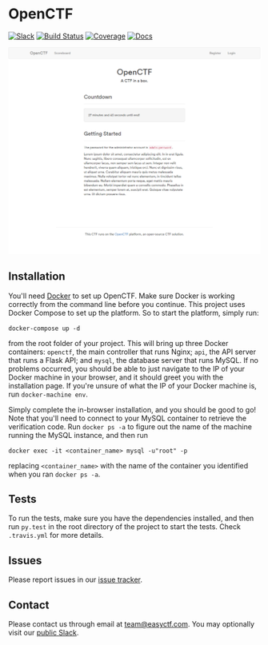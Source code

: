 OpenCTF
======

[![Slack](http://slack.easyctf.com/badge.svg)](http://slack.easyctf.com)
[![Build Status](https://travis-ci.org/EasyCTF/OpenCTF.svg?branch=master)](https://travis-ci.org/EasyCTF/OpenCTF)
[![Coverage](https://img.shields.io/coveralls/EasyCTF/OpenCTF.svg)](https://coveralls.io/github/EasyCTF/OpenCTF)
[![Docs](https://readthedocs.org/projects/openctf/badge/?version=latest)](http://openctf.readthedocs.io/)

[![Home Page](docs/screenshot1.png)](https://openctf.easyctf.com/)

Installation
------

You'll need [Docker](https://docker.com/) to set up OpenCTF. Make sure Docker is working correctly from the command line before you continue. This project uses Docker Compose to set up the platform. So to start the platform, simply run:

    docker-compose up -d

from the root folder of your project. This will bring up three Docker containers: `openctf`, the main controller that runs Nginx; `api`, the API server that runs a Flask API; and `mysql`, the database server that runs MySQL. If no problems occurred, you should be able to just navigate to the IP of your Docker machine in your browser, and it should greet you with the installation page. If you're unsure of what the IP of your Docker machine is, run `docker-machine env`.

Simply complete the in-browser installation, and you should be good to go! Note that you'll need to connect to your MySQL container to retrieve the verification code. Run `docker ps -a` to figure out the name of the machine running the MySQL instance, and then run

    docker exec -it <container_name> mysql -u"root" -p

replacing `<container_name>` with the name of the container you identified when you ran `docker ps -a`.

Tests
------

To run the tests, make sure you have the dependencies installed, and then run `py.test` in the root directory of the project to start the tests. Check `.travis.yml` for more details.

Issues
------

Please report issues in our [issue tracker](https://github.com/EasyCTF/OpenCTF/issues).

Contact
------

Please contact us through email at <team@easyctf.com>. You may optionally visit our [public Slack](http://slack.easyctf.com).
